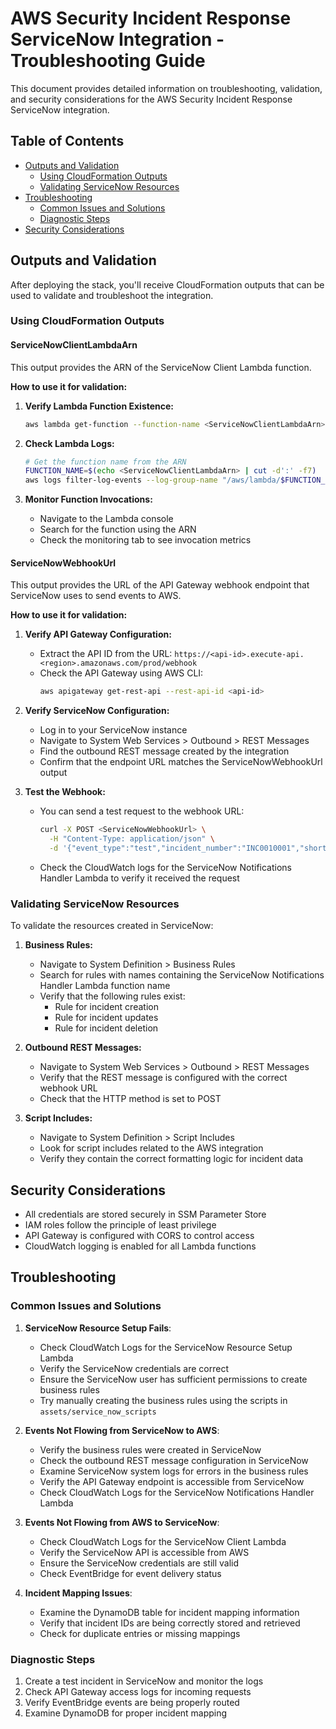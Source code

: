 # AWS Security Incident Response ServiceNow Integration - Troubleshooting Guide

This document provides detailed information on troubleshooting, validation, and security considerations for the AWS Security Incident Response ServiceNow integration.

## Table of Contents

- [Outputs and Validation](#outputs-and-validation)
  - [Using CloudFormation Outputs](#using-cloudformation-outputs)
  - [Validating ServiceNow Resources](#validating-servicenow-resources)
- [Troubleshooting](#troubleshooting)
  - [Common Issues and Solutions](#common-issues-and-solutions)
  - [Diagnostic Steps](#diagnostic-steps)
- [Security Considerations](#security-considerations)

## Outputs and Validation

After deploying the stack, you'll receive CloudFormation outputs that can be used to validate and troubleshoot the integration.

### Using CloudFormation Outputs

#### ServiceNowClientLambdaArn

This output provides the ARN of the ServiceNow Client Lambda function.

**How to use it for validation:**

1. **Verify Lambda Function Existence:**
   ```bash
   aws lambda get-function --function-name <ServiceNowClientLambdaArn>
   ```

2. **Check Lambda Logs:**
   ```bash
   # Get the function name from the ARN
   FUNCTION_NAME=$(echo <ServiceNowClientLambdaArn> | cut -d':' -f7)
   aws logs filter-log-events --log-group-name "/aws/lambda/$FUNCTION_NAME" --limit 10
   ```

3. **Monitor Function Invocations:**
   - Navigate to the Lambda console
   - Search for the function using the ARN
   - Check the monitoring tab to see invocation metrics

#### ServiceNowWebhookUrl

This output provides the URL of the API Gateway webhook endpoint that ServiceNow uses to send events to AWS.

**How to use it for validation:**

1. **Verify API Gateway Configuration:**
   - Extract the API ID from the URL: `https://<api-id>.execute-api.<region>.amazonaws.com/prod/webhook`
   - Check the API Gateway using AWS CLI:
     ```bash
     aws apigateway get-rest-api --rest-api-id <api-id>
     ```

2. **Verify ServiceNow Configuration:**
   - Log in to your ServiceNow instance
   - Navigate to System Web Services > Outbound > REST Messages
   - Find the outbound REST message created by the integration
   - Confirm that the endpoint URL matches the ServiceNowWebhookUrl output

3. **Test the Webhook:**
   - You can send a test request to the webhook URL:
     ```bash
     curl -X POST <ServiceNowWebhookUrl> \
       -H "Content-Type: application/json" \
       -d '{"event_type":"test","incident_number":"INC0010001","short_description":"Test incident"}'
     ```
   - Check the CloudWatch logs for the ServiceNow Notifications Handler Lambda to verify it received the request

### Validating ServiceNow Resources

To validate the resources created in ServiceNow:

1. **Business Rules:**
   - Navigate to System Definition > Business Rules
   - Search for rules with names containing the ServiceNow Notifications Handler Lambda function name
   - Verify that the following rules exist:
     - Rule for incident creation
     - Rule for incident updates
     - Rule for incident deletion

2. **Outbound REST Messages:**
   - Navigate to System Web Services > Outbound > REST Messages
   - Verify that the REST message is configured with the correct webhook URL
   - Check that the HTTP method is set to POST

3. **Script Includes:**
   - Navigate to System Definition > Script Includes
   - Look for script includes related to the AWS integration
   - Verify they contain the correct formatting logic for incident data

## Security Considerations

- All credentials are stored securely in SSM Parameter Store
- IAM roles follow the principle of least privilege
- API Gateway is configured with CORS to control access
- CloudWatch logging is enabled for all Lambda functions

## Troubleshooting

### Common Issues and Solutions

1. **ServiceNow Resource Setup Fails**:
   - Check CloudWatch Logs for the ServiceNow Resource Setup Lambda
   - Verify the ServiceNow credentials are correct
   - Ensure the ServiceNow user has sufficient permissions to create business rules
   - Try manually creating the business rules using the scripts in `assets/service_now_scripts`

2. **Events Not Flowing from ServiceNow to AWS**:
   - Verify the business rules were created in ServiceNow
   - Check the outbound REST message configuration in ServiceNow
   - Examine ServiceNow system logs for errors in the business rules
   - Verify the API Gateway endpoint is accessible from ServiceNow
   - Check CloudWatch Logs for the ServiceNow Notifications Handler Lambda

3. **Events Not Flowing from AWS to ServiceNow**:
   - Check CloudWatch Logs for the ServiceNow Client Lambda
   - Verify the ServiceNow API is accessible from AWS
   - Ensure the ServiceNow credentials are still valid
   - Check EventBridge for event delivery status

4. **Incident Mapping Issues**:
   - Examine the DynamoDB table for incident mapping information
   - Verify that incident IDs are being correctly stored and retrieved
   - Check for duplicate entries or missing mappings

### Diagnostic Steps

1. Create a test incident in ServiceNow and monitor the logs
2. Check API Gateway access logs for incoming requests
3. Verify EventBridge events are being properly routed
4. Examine DynamoDB for proper incident mapping